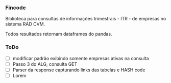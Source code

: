 ### Fincode

Biblioteca para consultas de informações trimestrais - ITR - de empresas no sistema RAD CVM. 

Todos resultados retornam dataframes do pandas.


### ToDo

- [ ] modificar padrão exibindo somente empresas ativas na consulta
- [ ] Passo 3 do ALG, consulta GET
- [ ] Parser da response capturando links das tabelas e HASH code
- [ ] Lorem